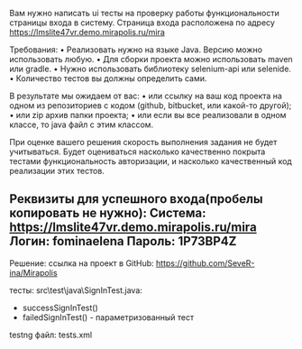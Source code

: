 Вам нужно написать ui тесты на проверку работы функциональности страницы входа в систему. Страница входа расположена по адресу https://lmslite47vr.demo.mirapolis.ru/mira

Требования:
•	Реализовать нужно на языке Java. Версию можно использовать любую.
•	Для сборки проекта можно использовать maven или gradle.
•	Нужно использовать библиотеку selenium-api или selenide.
•	Количество тестов вы должны определить сами. 

В результате мы ожидаем от вас:
•	или ссылку на ваш код проекта на одном из репозиториев с кодом (github, bitbucket, или какой-то другой);
•	или zip архив папки проекта;
•	или если вы все реализовали в одном классе, то java файл с этим классом.

При оценке вашего решения скорость выполнения задания не будет учитываться. Будет оцениваться насколько качественно покрыта тестами функциональность авторизации, и насколько качественный код реализации этих тестов.

Реквизиты для успешного входа(пробелы копировать не нужно):
Система: https://lmslite47vr.demo.mirapolis.ru/mira
Логин: fominaelena
Пароль: 1P73BP4Z
-----
Решение:
ссылка на проект в GitHub: https://github.com/SeveR-ina/Mirapolis

тесты:
src\test\java\SignInTest.java: 
- successSignInTest()
- failedSignInTest() - параметризованный тест

testng файл: tests.xml